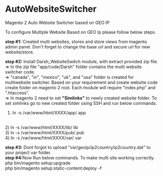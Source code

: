 # AutoWebsiteSwitcher
Magento 2 Auto Website Switcher based on GEO IP


To configure Multiple Website Based on GEO Ip please follow below steps.<br/>

<b>step #1:</b> Created multi websites, stores and store views from magento admin panel. Don't forget to change the base url and secure url for new website/store. <br/>

<b>step #2:</b> Install Darsh_WebsiteSwitch module, with extract provided zip file.<br/> 
=> In the zip file "app/code/Darsh" folder contains the multi website switcher code. <br/>
=> "canada", "in", "mexico", "uk", and "usa" folder is created for multiwebsite switcher. Based on your requirement and create website code create folder on magento 2 root. Each module will require "index.php" and ".htaccess".<br/>
=> In magento 2 need to set <b>"Simlinks"</b> to newly created website folder. To set simlinks go to new created folder using SSH and run below commands.<br/>
1) ln -s /var/www/html/XXXX/app/ app 
<br/>
2) ln -s /var/www/html/XXXX/lib/ lib 
<br/>
3) ln -s /var/www/html/XXXX/pub/ pub 
<br/>
4) ln -s /var/www/html/XXXX/var/ var 
<br/>

<b>step #3:</b>
Dont forgot to upload "var/geoip/ip2country/ip2country.dat" to your project var folder.<br/>
<b>step #4:</b>Now Run below commands. To make multi site working correctly.<br/>
php bin/magento setup:upgrade<br/>
php bin/magento setup:static-content:deploy -f
